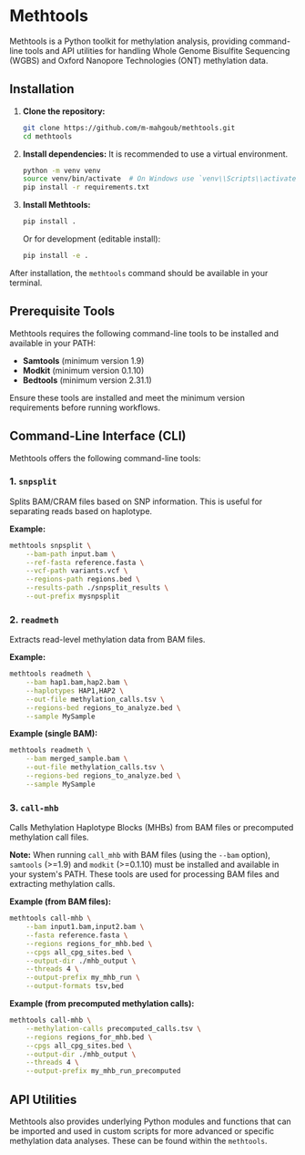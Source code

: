 # Methtools

Methtools is a Python toolkit for methylation analysis, providing command-line tools and API utilities for handling Whole Genome Bisulfite Sequencing (WGBS) and Oxford Nanopore Technologies (ONT) methylation data.

## Installation

1.  **Clone the repository:**
    ```bash
    git clone https://github.com/m-mahgoub/methtools.git
    cd methtools
    ```

2.  **Install dependencies:**
    It is recommended to use a virtual environment.
    ```bash
    python -m venv venv
    source venv/bin/activate  # On Windows use `venv\\Scripts\\activate`
    pip install -r requirements.txt
    ```

3.  **Install Methtools:**
    ```bash
    pip install .
    ```
    Or for development (editable install):
    ```bash
    pip install -e .
    ```

After installation, the `methtools` command should be available in your terminal.

## Prerequisite Tools

Methtools requires the following command-line tools to be installed and available in your PATH:

- **Samtools** (minimum version 1.9)
- **Modkit** (minimum version 0.1.10)
- **Bedtools** (minimum version 2.31.1)

Ensure these tools are installed and meet the minimum version requirements before running workflows.

## Command-Line Interface (CLI)

Methtools offers the following command-line tools:

### 1. `snpsplit`

Splits BAM/CRAM files based on SNP information. This is useful for separating reads based on haplotype.

**Example:**

```bash
methtools snpsplit \
    --bam-path input.bam \
    --ref-fasta reference.fasta \
    --vcf-path variants.vcf \
    --regions-path regions.bed \
    --results-path ./snpsplit_results \
    --out-prefix mysnpsplit
```

### 2. `readmeth`

Extracts read-level methylation data from BAM files.

**Example:**

```bash
methtools readmeth \
    --bam hap1.bam,hap2.bam \
    --haplotypes HAP1,HAP2 \
    --out-file methylation_calls.tsv \
    --regions-bed regions_to_analyze.bed \
    --sample MySample
```

**Example (single BAM):**
```bash
methtools readmeth \
    --bam merged_sample.bam \
    --out-file methylation_calls.tsv \
    --regions-bed regions_to_analyze.bed \
    --sample MySample
```

### 3. `call-mhb`

Calls Methylation Haplotype Blocks (MHBs) from BAM files or precomputed methylation call files.

**Note:** When running `call_mhb` with BAM files (using the `--bam` option), `samtools` (>=1.9) and `modkit` (>=0.1.10) must be installed and available in your system's PATH. These tools are used for processing BAM files and extracting methylation calls.

**Example (from BAM files):**

```bash
methtools call-mhb \
    --bam input1.bam,input2.bam \
    --fasta reference.fasta \
    --regions regions_for_mhb.bed \
    --cpgs all_cpg_sites.bed \
    --output-dir ./mhb_output \
    --threads 4 \
    --output-prefix my_mhb_run \
    --output-formats tsv,bed
```

**Example (from precomputed methylation calls):**

```bash
methtools call-mhb \
    --methylation-calls precomputed_calls.tsv \
    --regions regions_for_mhb.bed \
    --cpgs all_cpg_sites.bed \
    --output-dir ./mhb_output \
    --threads 4 \
    --output-prefix my_mhb_run_precomputed
```

## API Utilities

Methtools also provides underlying Python modules and functions that can be imported and used in custom scripts for more advanced or specific methylation data analyses. These can be found within the `methtools`.

